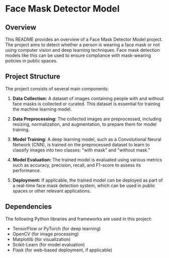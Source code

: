 # Face Mask Detector Model 

## Overview
This README provides an overview of a Face Mask Detector Model project. The project aims to detect whether a person is wearing a face mask or not using computer vision and deep learning techniques. Face mask detection models like this can be used to ensure compliance with mask-wearing policies in public spaces.

## Project Structure
The project consists of several main components:
1. **Data Collection:** A dataset of images containing people with and without face masks is collected or curated. This dataset is essential for training the machine learning model.

2. **Data Preprocessing:** The collected images are preprocessed, including resizing, normalization, and augmentation, to prepare them for model training.

3. **Model Training:** A deep learning model, such as a Convolutional Neural Network (CNN), is trained on the preprocessed dataset to learn to classify images into two classes: "with mask" and "without mask."

4. **Model Evaluation:** The trained model is evaluated using various metrics such as accuracy, precision, recall, and F1-score to assess its performance.

5. **Deployment:** If applicable, the trained model can be deployed as part of a real-time face mask detection system, which can be used in public spaces or other relevant applications.

## Dependencies
The following Python libraries and frameworks are used in this project:
- TensorFlow or PyTorch (for deep learning)
- OpenCV (for image processing)
- Matplotlib (for visualization)
- Scikit-Learn (for model evaluation)
- Flask (for web-based deployment, if applicable)
